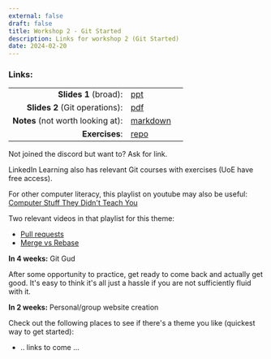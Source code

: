 ```yaml
---
external: false
draft: false
title: Workshop 2 - Git Started
description: Links for workshop 2 (Git Started)
date: 2024-02-20
---
```


### Links:
| | | |
|-:|-|-|
| **Slides 1** (broad): | [ppt](https://uoe-my.sharepoint.com/:p:/g/personal/s1511002_ed_ac_uk/EVSkaIU1QT5Epw2meUR91rEBvP_B30WmbRVi3vveiIFRcA?e=2UItzB) | |
| **Slides 2** (Git operations): | [pdf](https://uoe-my.sharepoint.com/:b:/g/personal/s1511002_ed_ac_uk/EQNuvOei0rtIkMpnBeD8c_gBVXl1khyD5twnESxjlfBi3g?e=dz85Qi) | |
| **Notes** (not worth looking at): | [markdown](https://git.ecdf.ed.ac.uk/s1511002/professional-skills-brainstorm/-/blob/main/git.md) |
|**Exercises**: | [repo](https://github.com/GLAMS-professional-skills/workshop2-git) |

Not joined the discord but want to? Ask for link.

LinkedIn Learning also has relevant Git courses with exercises (UoE have free access).

For other computer literacy, this playlist on youtube may also be useful: [Computer Stuff They Didn't Teach You](https://www.youtube.com/watch?v=gDXmTJakpT8&list=PL0M0zPgJ3HSesuPIObeUVQNbKqlw5U2Vr)

Two relevant videos in that playlist for this theme:
- [Pull requests](https://www.youtube.com/watch?v=Mfz8NQncwiQ)
- [Merge vs Rebase](https://www.youtube.com/watch?v=hae9zg0-sZY)


**In 4 weeks:** Git Gud

After some opportunity to practice, get ready to come back and actually get good.
It's easy to think it's all just a hassle if you are not sufficiently fluid with it.

**In 2 weeks:** Personal/group website creation

Check out the following places to see if there's a theme you like (quickest way to get started):
- .. links to come ...
